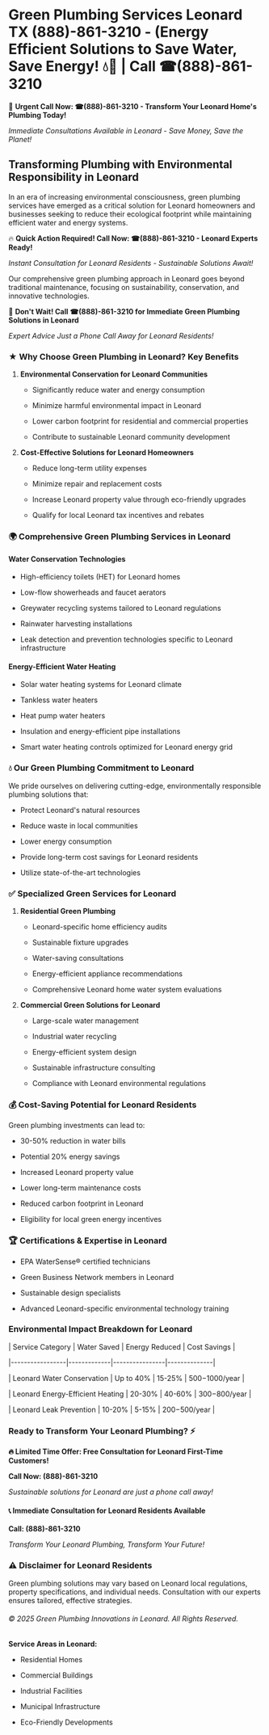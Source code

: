 # Green Plumbing Services Leonard TX (888)-861-3210 - (Energy Efficient Solutions to Save Water, Save Energy! 💧🌿 | Call ☎(888)-861-3210

🚨 **Urgent Call Now: ☎(888)-861-3210 - Transform Your Leonard Home's Plumbing Today!**
*Immediate Consultations Available in Leonard - Save Money, Save the Planet!*

## Transforming Plumbing with Environmental Responsibility in Leonard

In an era of increasing environmental consciousness, green plumbing services have emerged as a critical solution for Leonard homeowners and businesses seeking to reduce their ecological footprint while maintaining efficient water and energy systems. 

🔥 **Quick Action Required! Call Now: ☎(888)-861-3210 - Leonard Experts Ready!**
*Instant Consultation for Leonard Residents - Sustainable Solutions Await!*

Our comprehensive green plumbing approach in Leonard goes beyond traditional maintenance, focusing on sustainability, conservation, and innovative technologies.

🚨 **Don't Wait! Call ☎(888)-861-3210 for Immediate Green Plumbing Solutions in Leonard**
*Expert Advice Just a Phone Call Away for Leonard Residents!*

### ★ Why Choose Green Plumbing in Leonard? Key Benefits

1. **Environmental Conservation for Leonard Communities** 
   - Significantly reduce water and energy consumption
   - Minimize harmful environmental impact in Leonard
   - Lower carbon footprint for residential and commercial properties
   - Contribute to sustainable Leonard community development

2. **Cost-Effective Solutions for Leonard Homeowners** 
   - Reduce long-term utility expenses
   - Minimize repair and replacement costs
   - Increase Leonard property value through eco-friendly upgrades
   - Qualify for local Leonard tax incentives and rebates

### 🌍 Comprehensive Green Plumbing Services in Leonard

#### Water Conservation Technologies
- High-efficiency toilets (HET) for Leonard homes
- Low-flow showerheads and faucet aerators
- Greywater recycling systems tailored to Leonard regulations
- Rainwater harvesting installations
- Leak detection and prevention technologies specific to Leonard infrastructure

#### Energy-Efficient Water Heating
- Solar water heating systems for Leonard climate
- Tankless water heaters
- Heat pump water heaters
- Insulation and energy-efficient pipe installations
- Smart water heating controls optimized for Leonard energy grid

### 💧 Our Green Plumbing Commitment to Leonard

We pride ourselves on delivering cutting-edge, environmentally responsible plumbing solutions that:
- Protect Leonard's natural resources
- Reduce waste in local communities
- Lower energy consumption
- Provide long-term cost savings for Leonard residents
- Utilize state-of-the-art technologies

### ✅ Specialized Green Services for Leonard

1. **Residential Green Plumbing**
   - Leonard-specific home efficiency audits
   - Sustainable fixture upgrades
   - Water-saving consultations
   - Energy-efficient appliance recommendations
   - Comprehensive Leonard home water system evaluations

2. **Commercial Green Solutions for Leonard**
   - Large-scale water management
   - Industrial water recycling
   - Energy-efficient system design
   - Sustainable infrastructure consulting
   - Compliance with Leonard environmental regulations

### 💰 Cost-Saving Potential for Leonard Residents

Green plumbing investments can lead to:
- 30-50% reduction in water bills
- Potential 20% energy savings
- Increased Leonard property value
- Lower long-term maintenance costs
- Reduced carbon footprint in Leonard
- Eligibility for local green energy incentives

### 🏆 Certifications & Expertise in Leonard

- EPA WaterSense® certified technicians
- Green Business Network members in Leonard
- Sustainable design specialists
- Advanced Leonard-specific environmental technology training

### Environmental Impact Breakdown for Leonard

| Service Category | Water Saved | Energy Reduced | Cost Savings |
|-----------------|-------------|----------------|--------------|
| Leonard Water Conservation | Up to 40% | 15-25% | $500-$1000/year |
| Leonard Energy-Efficient Heating | 20-30% | 40-60% | $300-$800/year |
| Leonard Leak Prevention | 10-20% | 5-15% | $200-$500/year |

### Ready to Transform Your Leonard Plumbing? ⚡

**🔥 Limited Time Offer: Free Consultation for Leonard First-Time Customers!**

**Call Now: (888)-861-3210**
*Sustainable solutions for Leonard are just a phone call away!*

#### 📞 Immediate Consultation for Leonard Residents Available

**Call: (888)-861-3210**
*Transform Your Leonard Plumbing, Transform Your Future!*

### ⚠️ Disclaimer for Leonard Residents

Green plumbing solutions may vary based on Leonard local regulations, property specifications, and individual needs. Consultation with our experts ensures tailored, effective strategies.

###### © 2025 Green Plumbing Innovations in Leonard. All Rights Reserved.

**Service Areas in Leonard:** 
- Residential Homes
- Commercial Buildings
- Industrial Facilities
- Municipal Infrastructure
- Eco-Friendly Developments